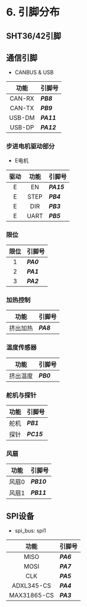 # 6. 引脚分布

## SHT36/42引脚

## 通信引脚

* CANBUS & USB

| 功能 | 引脚号 |
| :----: | :----- |
| CAN-RX | ***PB8*** |
| CAN-TX | ***PB9*** |
| USB-DM | ***PA11*** |
| USB-DP | ***PA12*** |

### 步进电机驱动部分

* E电机

| 驱动 | 功能 | 引脚号 |
| :----: | :----: | :----- |
| E | EN | ***PA15*** |
| E | STEP | ***PB4*** |
| E | DIR | ***PB3*** |
| E | UART | ***PB5*** |


### 限位

| 限位 | 引脚号 |
| :----: | :----- |
| 1 | ***PA0*** |
| 2 | ***PA1*** |
| 3 | ***PA2*** |

### 加热控制

| 功能 | 引脚号 |
| :----: | :----- |
| 挤出加热 | ***PA8*** |

### 温度传感器

| 功能 | 引脚号 |
| :----: | :----- |
| 挤出温度 | ***PB0*** |

### 舵机与探针

| 功能 | 引脚号 |
| :----: | :----- |
| 舵机 | ***PB1*** |
| 探针 | ***PC15*** |

### 风扇

| 功能 | 引脚号 |
| :----: | :----- |
| 风扇0 | ***PB10*** |
| 风扇1 | ***PB11*** |

## SPI设备

* spi_bus: spi1

| 功能 | 引脚号 |
| :----: | :----- |
| MISO | ***PA6*** |
| MOSI | ***PA7*** |
| CLK | ***PA5*** |
| ADXL345-CS | ***PA4*** |
| MAX31865-CS | ***PA3*** |
